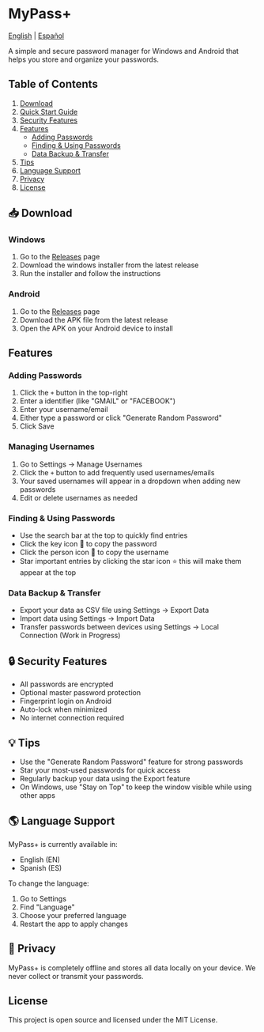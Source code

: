 # MyPass+

[English](README.md) | [Español](docs/README.es.md)

A simple and secure password manager for Windows and Android that helps you store and organize your passwords.

## Table of Contents
1. [Download](#-download)
2. [Quick Start Guide](#-quick-start-guide)
3. [Security Features](#-security-features)
4. [Features](#features)
   - [Adding Passwords](#adding-passwords)
   - [Finding & Using Passwords](#finding--using-passwords)
   - [Data Backup & Transfer](#data-backup--transfer)
5. [Tips](#-tips)
6. [Language Support](#-language-support)
7. [Privacy](#-privacy)
8. [License](#license)

## 📥 Download

### Windows
1. Go to the [Releases](https://github.com/rodolfo-verde/password_manager/releases) page
2. Download the windows installer from the latest release
3. Run the installer and follow the instructions

### Android
1. Go to the [Releases](https://github.com/yourusername/password_manager/releases) page
2. Download the APK file from the latest release
3. Open the APK on your Android device to install

## Features

### Adding Passwords
1. Click the `+` button in the top-right
2. Enter a identifier (like "GMAIL" or "FACEBOOK")
3. Enter your username/email
4. Either type a password or click "Generate Random Password"
5. Click Save

### Managing Usernames
1. Go to Settings → Manage Usernames
2. Click the `+` button to add frequently used usernames/emails
3. Your saved usernames will appear in a dropdown when adding new passwords
4. Edit or delete usernames as needed

### Finding & Using Passwords
- Use the search bar at the top to quickly find entries
- Click the key icon 🔑 to copy the password
- Click the person icon 👤 to copy the username
- Star important entries by clicking the star icon ⭐ this will make them appear at the top

### Data Backup & Transfer
- Export your data as CSV file using Settings → Export Data
- Import data using Settings → Import Data
- Transfer passwords between devices using Settings → Local Connection (Work in Progress)

## 🔒 Security Features

- All passwords are encrypted
- Optional master password protection
- Fingerprint login on Android
- Auto-lock when minimized
- No internet connection required

## 💡 Tips

- Use the "Generate Random Password" feature for strong passwords
- Star your most-used passwords for quick access
- Regularly backup your data using the Export feature
- On Windows, use "Stay on Top" to keep the window visible while using other apps

## 🌎 Language Support

MyPass+ is currently available in:
- English (EN)
- Spanish (ES)

To change the language:
1. Go to Settings
2. Find "Language"
3. Choose your preferred language
4. Restart the app to apply changes

## 🔐 Privacy

MyPass+ is completely offline and stores all data locally on your device. We never collect or transmit your passwords.

## License

This project is open source and licensed under the MIT License.
